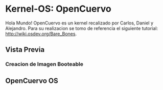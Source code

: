 # Kernel-OS: OpenCuervo
Hola Mundo!  OpenCuervo es un kernel recalizado por Carlos, Daniel y Alejandro. Para su realizacion se tomo de referencia el siguiente tutorial:  http://wiki.osdev.org/Bare_Bones.

## Vista Previa
### Creacion de Imagen Booteable


## OpenCuervo OS
